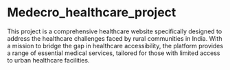 # Medecro_healthcare_project
This project is a comprehensive healthcare website specifically designed to address the healthcare challenges faced by rural communities in India. With a mission to bridge the gap in healthcare accessibility, the platform provides a range of essential medical services, tailored for those with limited access to urban healthcare facilities.
